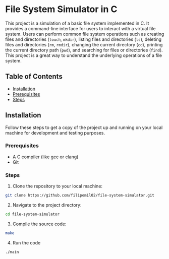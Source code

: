 # File System Simulator in C

This project is a simulation of a basic file system implemented in C. It provides a command-line interface for users to interact with a virtual file system. Users can perform common file system operations such as creating files and directories (`touch`, `mkdir`), listing files and directories (`ls`), deleting files and directories (`rm`, `rmdir`), changing the current directory (`cd`), printing the current directory path (`pwd`), and searching for files or directories (`find`). This project is a great way to understand the underlying operations of a file system.

## Table of Contents

- [Installation](#installation)
- [Prerequisites](#prerequisites)
- [Steps](#steps)

## Installation

Follow these steps to get a copy of the project up and running on your local machine for development and testing purposes.

### Prerequisites

- A C compiler (like gcc or clang)
- Git

### Steps

1. Clone the repository to your local machine:
```bash
git clone https://github.com/filipemil02/file-system-simulator.git
```

2. Navigate to the project directory:
```bash
cd file-system-simulator
```

3. Compile the source code:
```bash
make
```

4. Run the code
```bash
./main
```
